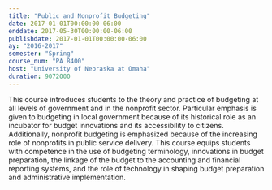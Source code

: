 ```yaml
---
title: "Public and Nonprofit Budgeting"
date: 2017-01-01T00:00:00-06:00
enddate: 2017-05-30T00:00:00-06:00
publishdate: 2017-01-01T00:00:00-06:00
ay: "2016-2017"
semester: "Spring"
course_num: "PA 8400"
host: "University of Nebraska at Omaha"
duration: 9072000
---
```


This course introduces students to the theory and practice of budgeting at all levels of government and in
the nonprofit sector. Particular emphasis is given to budgeting in local government because of its historical
role as an incubator for budget innovations and its accessibility to citizens. Additionally, nonprofit
budgeting is emphasized because of the increasing role of nonprofits in public service delivery. This course
equips students with competence in the use of budgeting terminology, innovations in budget preparation,
the linkage of the budget to the accounting and financial reporting systems, and the role of technology in
shaping budget preparation and administrative implementation.
